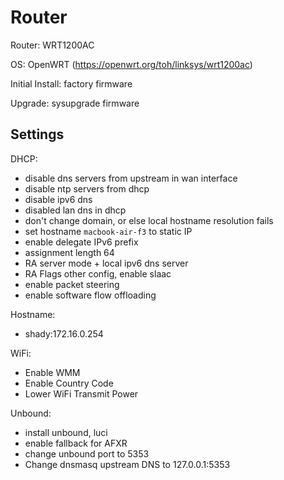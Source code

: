 # Router
Router: WRT1200AC

OS: OpenWRT (https://openwrt.org/toh/linksys/wrt1200ac)

Initial Install: factory firmware

Upgrade: sysupgrade firmware

## Settings

DHCP:
- disable dns servers from upstream in wan interface
- disable ntp servers from dhcp
- disable ipv6 dns
- disabled lan dns in dhcp
- don't change domain, or else local hostname resolution fails
- set hostname `macbook-air-f3` to static IP
- enable delegate IPv6 prefix
- assignment length 64
- RA server mode + local ipv6 dns server
- RA Flags other config, enable slaac
- enable packet steering
- enable software flow offloading

Hostname:
- shady:172.16.0.254

WiFi:
- Enable WMM
- Enable Country Code
- Lower WiFi Transmit Power

Unbound:
- install unbound, luci
- enable fallback for AFXR 
- change unbound port to 5353
- Change dnsmasq upstream DNS to 127.0.0.1:5353
